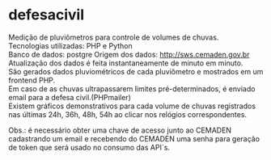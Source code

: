 # defesacivil
Medição de pluviômetros para controle de volumes de chuvas.<br>
Tecnologias utilizadas: PHP e Python<br>
Banco de dados: postgre
Origem dos dados: http://sws.cemaden.gov.br <br>
Atualização dos dados é feita instantaneamente de minuto em minuto.<br>
São gerados dados pluviométricos de cada pluviômetro e mostrados em um frontend PHP. <br>
Em caso de as chuvas ultrapassarem limites pré-determinados, é enviado email para a defesa civil.(PHPmailer)<br>
Existem gráficos demonstrativos para cada volume de chuvas registrados nas últimas 24h, 36h, 48h, 54h ao clicar nos relógios correspondentes. <br>

Obs.: é necessário obter uma chave de acesso junto ao CEMADEN cadastrando um email e recebendo do CEMADEN uma senha para geração <br>
de token que será usado no consumo das API´s.


